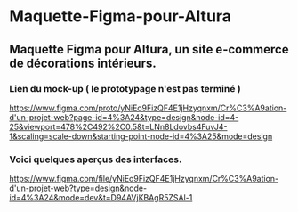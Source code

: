 # Maquette-Figma-pour-Altura
## Maquette Figma pour Altura, un site e-commerce de décorations intérieurs.
### Lien du mock-up ( le prototypage n'est pas terminé )
https://www.figma.com/proto/yNiEo9FizQF4E1jHzyqnxm/Cr%C3%A9ation-d'un-projet-web?page-id=4%3A24&type=design&node-id=4-25&viewport=478%2C492%2C0.5&t=LNn8Ldovbs4FuvJ4-1&scaling=scale-down&starting-point-node-id=4%3A25&mode=design

### Voici quelques aperçus des interfaces.
https://www.figma.com/file/yNiEo9FizQF4E1jHzyqnxm/Cr%C3%A9ation-d'un-projet-web?type=design&node-id=4%3A24&mode=dev&t=D94AVjKBAgR5ZSAl-1
